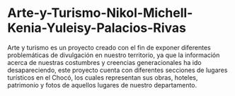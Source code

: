 # Arte-y-Turismo-Nikol-Michell-Kenia-Yuleisy-Palacios-Rivas
Arte y turismo es un proyecto creado con el fin de exponer diferentes problemáticas de divulgación en nuestro territorio, ya que la información acerca de nuestras costumbres y creencias generacionales ha ido desapareciendo, este proyecto cuenta con diferentes secciones de lugares turísticos en el Chocó, los cuales representan sus obras, hoteles, patrimonio y fotos de aquellos lugares de nuestro departamento.
